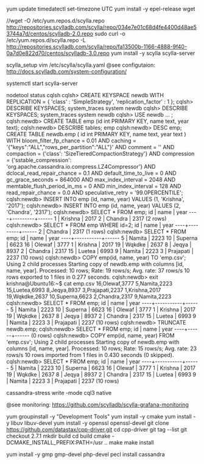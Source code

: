 
yum update
timedatectl set-timezone UTC
yum install -y epel-release wget

//wget -O /etc/yum.repos.d/scylla.repo http://repositories.scylladb.com/scylla/repo/034e7e01c68d4fe4400d48ae53744a7d/centos/scylladb-2.0.repo
sudo curl -o /etc/yum.repos.d/scylla.repo -L http://repositories.scylladb.com/scylla/repo/fa13500b-1166-4888-9f40-0a7d0e822d70/centos/scylladb-3.0.repo
yum install -y scylla scylla-server

scylla_setup
vim /etc/scylla/scylla.yaml
@see configutaion: http://docs.scylladb.com/system-configuration/

systemctl start scylla-server

nodetool status
cqlsh
cqlsh> CREATE KEYSPACE newdb WITH REPLICATION = { 'class' : 'SimpleStrategy', 'replication_factor' : 1 };
cqlsh> DESCRIBE KEYSPACES; system_traces system newdb
cqlsh> DESCRIBE KEYSPACES; system_traces system newdb
cqlsh> USE newdb ... ;
cqlsh:newdb> CREATE TABLE emp (id int PRIMARY KEY, name text, year text);
cqlsh:newdb> DESCRIBE tables; emp
cqlsh:newdb> DESC emp; CREATE TABLE newdb.emp ( id int PRIMARY KEY, name text, year text ) WITH bloom_filter_fp_chance = 0.01 AND caching = '{"keys":"ALL","rows_per_partition":"ALL"}' AND comment = '' AND compaction = {'class': 'SizeTieredCompactionStrategy'} AND compression = {'sstable_compression': 'org.apache.cassandra.io.compress.LZ4Compressor'} AND dclocal_read_repair_chance = 0.1 AND default_time_to_live = 0 AND gc_grace_seconds = 864000 AND max_index_interval = 2048 AND memtable_flush_period_in_ms = 0 AND min_index_interval = 128 AND read_repair_chance = 0.0 AND speculative_retry = '99.0PERCENTILE';
cqlsh:newdb> INSERT INTO emp (id, name, year) VALUES (1, 'Krishna', '2017');
cqlsh:newdb> INSERT INTO emp (id, name, year) VALUES (2, 'Chandra', '2317');
cqlsh:newdb> SELECT * FROM emp; id | name | year ----+---------+------ 1 | Krishna | 2017 2 | Chandra | 2317 (2 rows)
cqlsh:newdb> SELECT * FROM emp WHERE id=2; id | name | year ----+---------+------ 2 | Chandra | 2317 (1 rows)
cqlsh:newdb> SELECT * FROM emp; id | name | year ----+-----------+------ 5 | Namita | 2223 10 | Superna | 6623 16 | Olewaf | 3777 1 | Krishna | 2017 19 | Wqkdke | 2637 8 | Jeqya | 8937 2 | Chandra | 2317 15 | Luetea | 6993 9 | Namita | 2223 3 | Prajapati | 2237 (10 rows)
cqlsh:newdb> COPY emp(id, name, year) TO 'emp.csv'; Using 2 child processes Starting copy of newdb.emp with columns [id, name, year]. Processed: 10 rows; Rate: 19 rows/s; Avg. rate: 37 rows/s 10 rows exported to 1 files in 0.277 seconds. cqlsh:newdb> exit krishna@Ubuntu16:~$ cat emp.csv 16,Olewaf,3777 5,Namita,2223 15,Luetea,6993 8,Jeqya,8937 3,Prajapati,2237 1,Krishna,2017 19,Wqkdke,2637 10,Superna,6623 2,Chandra,2317 9,Namita,2223
cqlsh:newdb> SELECT * FROM emp; id | name | year ----+-----------+------ 5 | Namita | 2223 10 | Superna | 6623 16 | Olewaf | 3777 1 | Krishna | 2017 19 | Wqkdke | 2637 8 | Jeqya | 8937 2 | Chandra | 2317 15 | Luetea | 6993 9 | Namita | 2223 3 | Prajapati | 2237 (10 rows)
cqlsh:newdb> TRUNCATE newdb.emp; cqlsh:newdb> SELECT * FROM emp; id | name | year ----+------+------ (0 rows)
cqlsh:newdb> COPY emp(id, name, year) FROM 'emp.csv'; Using 2 child processes Starting copy of newdb.emp with columns [id, name, year]. Processed: 10 rows; Rate: 15 rows/s; Avg. rate: 23 rows/s 10 rows imported from 1 files in 0.430 seconds (0 skipped).
cqlsh:newdb> SELECT * FROM emp; id | name | year ----+-----------+------ 5 | Namita | 2223 10 | Superna | 6623 16 | Olewaf | 3777 1 | Krishna | 2017 19 | Wqkdke | 2637 8 | Jeqya | 8937 2 | Chandra | 2317 15 | Luetea | 6993 9 | Namita | 2223 3 | Prajapati | 2237 (10 rows)




cassandra-stress write -mode cql3 native 

@see monitoring: https://github.com/scylladb/scylla-grafana-monitoring



yum groupinstall -y "Development Tools"
yum install -y cmake
yum install -y libuv libuv-devel
yum install -y openssl openssl-devel
git clone https://github.com/datastax/cpp-driver.git
cd cpp-driver
git tag --list
git checkout 2.7.1
mkdir build
cd build
cmake -DCMAKE_INSTALL_PREFIX:PATH=/usr ..
make
make install

yum install -y gmp gmp-devel php-devel
pecl install cassandra

